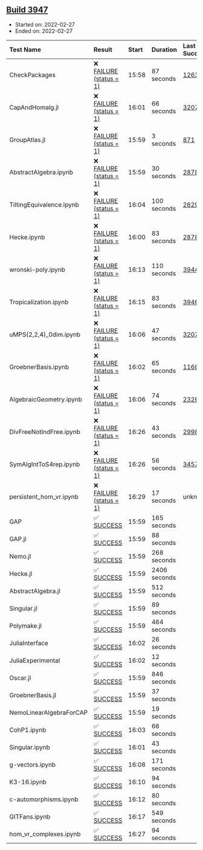 ## [Build 3947](https://oscarci.mathematik.uni-kl.de/job/oscar-stable/3947/)

* Started on: 2022-02-27
* Ended on: 2022-02-27

| Test Name    | Result | Start | Duration | Last Success | First Failure |
|:-------------|:-------|:------|:---------|:-------------|:--------------|
| CheckPackages | ❌ [FAILURE (status = 1)](https://oscarci.mathematik.uni-kl.de/job/oscar-stable/3947/artifact/logs/build-3947/CheckPackages.log) | 15:58 | 87 seconds | [1263](https://oscarci.mathematik.uni-kl.de/job/oscar-stable/1263/) | [1264](https://oscarci.mathematik.uni-kl.de/job/oscar-stable/1264/) |
| CapAndHomalg.jl | ❌ [FAILURE (status = 1)](https://oscarci.mathematik.uni-kl.de/job/oscar-stable/3947/artifact/logs/build-3947/CapAndHomalg.jl.log) | 16:01 | 66 seconds | [3207](https://oscarci.mathematik.uni-kl.de/job/oscar-stable/3207/) | [3208](https://oscarci.mathematik.uni-kl.de/job/oscar-stable/3208/) |
| GroupAtlas.jl | ❌ [FAILURE (status = 1)](https://oscarci.mathematik.uni-kl.de/job/oscar-stable/3947/artifact/logs/build-3947/GroupAtlas.jl.log) | 15:59 | 3 seconds | [871](https://oscarci.mathematik.uni-kl.de/job/oscar-stable/871/) | [872](https://oscarci.mathematik.uni-kl.de/job/oscar-stable/872/) |
| AbstractAlgebra.ipynb | ❌ [FAILURE (status = 1)](https://oscarci.mathematik.uni-kl.de/job/oscar-stable/3947/artifact/logs/build-3947/AbstractAlgebra.ipynb.log) | 15:59 | 30 seconds | [2878](https://oscarci.mathematik.uni-kl.de/job/oscar-stable/2878/) | [2879](https://oscarci.mathematik.uni-kl.de/job/oscar-stable/2879/) |
| TiltingEquivalence.ipynb | ❌ [FAILURE (status = 1)](https://oscarci.mathematik.uni-kl.de/job/oscar-stable/3947/artifact/logs/build-3947/TiltingEquivalence.ipynb.log) | 16:04 | 100 seconds | [2629](https://oscarci.mathematik.uni-kl.de/job/oscar-stable/2629/) | [2630](https://oscarci.mathematik.uni-kl.de/job/oscar-stable/2630/) |
| Hecke.ipynb | ❌ [FAILURE (status = 1)](https://oscarci.mathematik.uni-kl.de/job/oscar-stable/3947/artifact/logs/build-3947/Hecke.ipynb.log) | 16:00 | 83 seconds | [2878](https://oscarci.mathematik.uni-kl.de/job/oscar-stable/2878/) | [2879](https://oscarci.mathematik.uni-kl.de/job/oscar-stable/2879/) |
| wronski-poly.ipynb | ❌ [FAILURE (status = 1)](https://oscarci.mathematik.uni-kl.de/job/oscar-stable/3947/artifact/logs/build-3947/wronski-poly.ipynb.log) | 16:13 | 110 seconds | [3944](https://oscarci.mathematik.uni-kl.de/job/oscar-stable/3944/) | [3945](https://oscarci.mathematik.uni-kl.de/job/oscar-stable/3945/) |
| Tropicalization.ipynb | ❌ [FAILURE (status = 1)](https://oscarci.mathematik.uni-kl.de/job/oscar-stable/3947/artifact/logs/build-3947/Tropicalization.ipynb.log) | 16:15 | 83 seconds | [3946](https://oscarci.mathematik.uni-kl.de/job/oscar-stable/3946/) | [3947](https://oscarci.mathematik.uni-kl.de/job/oscar-stable/3947/) |
| uMPS(2,2,4)_0dim.ipynb | ❌ [FAILURE (status = 1)](https://oscarci.mathematik.uni-kl.de/job/oscar-stable/3947/artifact/logs/build-3947/uMPS-2-2-4-_0dim.ipynb.log) | 16:06 | 47 seconds | [3207](https://oscarci.mathematik.uni-kl.de/job/oscar-stable/3207/) | [3208](https://oscarci.mathematik.uni-kl.de/job/oscar-stable/3208/) |
| GroebnerBasis.ipynb | ❌ [FAILURE (status = 1)](https://oscarci.mathematik.uni-kl.de/job/oscar-stable/3947/artifact/logs/build-3947/GroebnerBasis.ipynb.log) | 16:02 | 65 seconds | [1168](https://oscarci.mathematik.uni-kl.de/job/oscar-stable/1168/) | [1169](https://oscarci.mathematik.uni-kl.de/job/oscar-stable/1169/) |
| AlgebraicGeometry.ipynb | ❌ [FAILURE (status = 1)](https://oscarci.mathematik.uni-kl.de/job/oscar-stable/3947/artifact/logs/build-3947/AlgebraicGeometry.ipynb.log) | 16:06 | 74 seconds | [2326](https://oscarci.mathematik.uni-kl.de/job/oscar-stable/2326/) | [2327](https://oscarci.mathematik.uni-kl.de/job/oscar-stable/2327/) |
| DivFreeNotIndFree.ipynb | ❌ [FAILURE (status = 1)](https://oscarci.mathematik.uni-kl.de/job/oscar-stable/3947/artifact/logs/build-3947/DivFreeNotIndFree.ipynb.log) | 16:26 | 43 seconds | [2998](https://oscarci.mathematik.uni-kl.de/job/oscar-stable/2998/) | [2999](https://oscarci.mathematik.uni-kl.de/job/oscar-stable/2999/) |
| SymAlgIntToS4rep.ipynb | ❌ [FAILURE (status = 1)](https://oscarci.mathematik.uni-kl.de/job/oscar-stable/3947/artifact/logs/build-3947/SymAlgIntToS4rep.ipynb.log) | 16:26 | 56 seconds | [3457](https://oscarci.mathematik.uni-kl.de/job/oscar-stable/3457/) | [3458](https://oscarci.mathematik.uni-kl.de/job/oscar-stable/3458/) |
| persistent_hom_vr.ipynb | ❌ [FAILURE (status = 1)](https://oscarci.mathematik.uni-kl.de/job/oscar-stable/3947/artifact/logs/build-3947/persistent_hom_vr.ipynb.log) | 16:29 | 17 seconds | unknown | unknown |
| GAP | ✅ [SUCCESS](https://oscarci.mathematik.uni-kl.de/job/oscar-stable/3947/artifact/logs/build-3947/GAP.log) | 15:59 | 165 seconds |  |  |
| GAP.jl | ✅ [SUCCESS](https://oscarci.mathematik.uni-kl.de/job/oscar-stable/3947/artifact/logs/build-3947/GAP.jl.log) | 15:59 | 88 seconds |  |  |
| Nemo.jl | ✅ [SUCCESS](https://oscarci.mathematik.uni-kl.de/job/oscar-stable/3947/artifact/logs/build-3947/Nemo.jl.log) | 15:59 | 268 seconds |  |  |
| Hecke.jl | ✅ [SUCCESS](https://oscarci.mathematik.uni-kl.de/job/oscar-stable/3947/artifact/logs/build-3947/Hecke.jl.log) | 15:59 | 2406 seconds |  |  |
| AbstractAlgebra.jl | ✅ [SUCCESS](https://oscarci.mathematik.uni-kl.de/job/oscar-stable/3947/artifact/logs/build-3947/AbstractAlgebra.jl.log) | 15:59 | 512 seconds |  |  |
| Singular.jl | ✅ [SUCCESS](https://oscarci.mathematik.uni-kl.de/job/oscar-stable/3947/artifact/logs/build-3947/Singular.jl.log) | 15:59 | 89 seconds |  |  |
| Polymake.jl | ✅ [SUCCESS](https://oscarci.mathematik.uni-kl.de/job/oscar-stable/3947/artifact/logs/build-3947/Polymake.jl.log) | 15:59 | 464 seconds |  |  |
| JuliaInterface | ✅ [SUCCESS](https://oscarci.mathematik.uni-kl.de/job/oscar-stable/3947/artifact/logs/build-3947/JuliaInterface.log) | 16:02 | 26 seconds |  |  |
| JuliaExperimental | ✅ [SUCCESS](https://oscarci.mathematik.uni-kl.de/job/oscar-stable/3947/artifact/logs/build-3947/JuliaExperimental.log) | 16:02 | 12 seconds |  |  |
| Oscar.jl | ✅ [SUCCESS](https://oscarci.mathematik.uni-kl.de/job/oscar-stable/3947/artifact/logs/build-3947/Oscar.jl.log) | 15:59 | 846 seconds |  |  |
| GroebnerBasis.jl | ✅ [SUCCESS](https://oscarci.mathematik.uni-kl.de/job/oscar-stable/3947/artifact/logs/build-3947/GroebnerBasis.jl.log) | 15:59 | 37 seconds |  |  |
| NemoLinearAlgebraForCAP | ✅ [SUCCESS](https://oscarci.mathematik.uni-kl.de/job/oscar-stable/3947/artifact/logs/build-3947/NemoLinearAlgebraForCAP.log) | 15:59 | 19 seconds |  |  |
| CohP1.ipynb | ✅ [SUCCESS](https://oscarci.mathematik.uni-kl.de/job/oscar-stable/3947/artifact/logs/build-3947/CohP1.ipynb.log) | 16:03 | 66 seconds |  |  |
| Singular.ipynb | ✅ [SUCCESS](https://oscarci.mathematik.uni-kl.de/job/oscar-stable/3947/artifact/logs/build-3947/Singular.ipynb.log) | 16:01 | 43 seconds |  |  |
| g-vectors.ipynb | ✅ [SUCCESS](https://oscarci.mathematik.uni-kl.de/job/oscar-stable/3947/artifact/logs/build-3947/g-vectors.ipynb.log) | 16:08 | 171 seconds |  |  |
| K3-16.ipynb | ✅ [SUCCESS](https://oscarci.mathematik.uni-kl.de/job/oscar-stable/3947/artifact/logs/build-3947/K3-16.ipynb.log) | 16:10 | 94 seconds |  |  |
| c-automorphisms.ipynb | ✅ [SUCCESS](https://oscarci.mathematik.uni-kl.de/job/oscar-stable/3947/artifact/logs/build-3947/c-automorphisms.ipynb.log) | 16:12 | 80 seconds |  |  |
| GITFans.ipynb | ✅ [SUCCESS](https://oscarci.mathematik.uni-kl.de/job/oscar-stable/3947/artifact/logs/build-3947/GITFans.ipynb.log) | 16:17 | 549 seconds |  |  |
| hom_vr_complexes.ipynb | ✅ [SUCCESS](https://oscarci.mathematik.uni-kl.de/job/oscar-stable/3947/artifact/logs/build-3947/hom_vr_complexes.ipynb.log) | 16:27 | 94 seconds |  |  |
